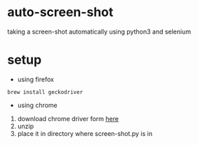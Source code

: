 # auto-screen-shot

taking a screen-shot automatically using python3 and selenium


# setup

- using firefox

```
brew install geckodriver
```

- using chrome

1. download chrome driver form [here](https://sites.google.com/a/chromium.org/chromedriver/downloads)
2. unzip
3. place it in directory where screen-shot.py is in